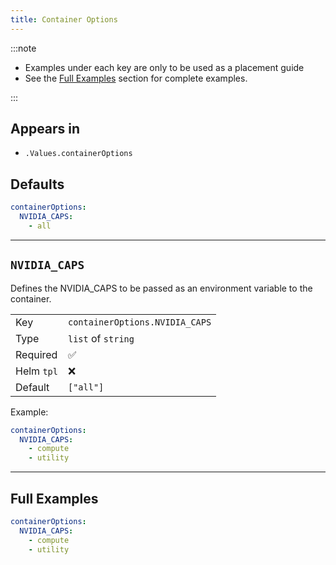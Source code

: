 ```yaml
---
title: Container Options
---
```


:::note

- Examples under each key are only to be used as a placement guide
- See the [Full Examples](/truecharts-common/containeroptions#full-examples) section for complete examples.

:::

## Appears in

- `.Values.containerOptions`

## Defaults

```yaml
containerOptions:
  NVIDIA_CAPS:
    - all
```

---

## `NVIDIA_CAPS`

Defines the NVIDIA_CAPS to be passed as an environment variable to the container.

|            |                                |
| ---------- | ------------------------------ |
| Key        | `containerOptions.NVIDIA_CAPS` |
| Type       | `list` of `string`             |
| Required   | ✅                             |
| Helm `tpl` | ❌                             |
| Default    | `["all"]`                      |

Example:

```yaml
containerOptions:
  NVIDIA_CAPS:
    - compute
    - utility
```

---

## Full Examples

```yaml
containerOptions:
  NVIDIA_CAPS:
    - compute
    - utility
```
